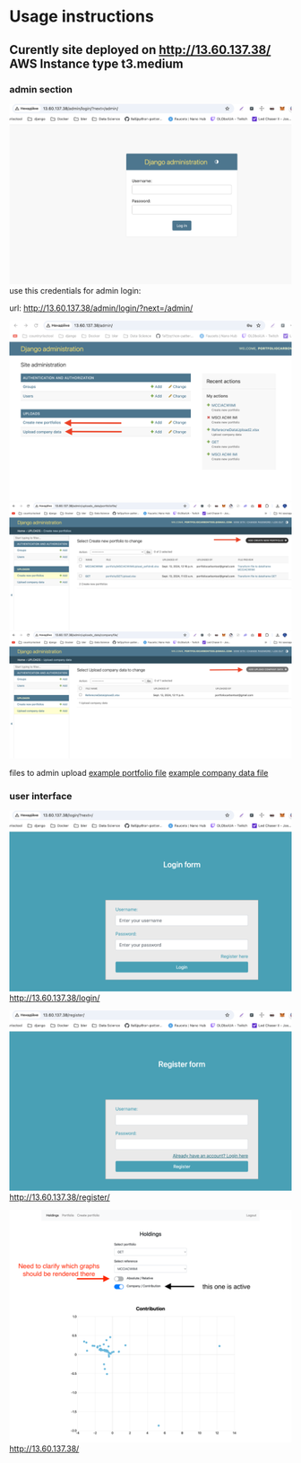 #  Usage instructions

## Curently site deployed on http://13.60.137.38/ AWS Instance type t3.medium

### admin section
![login for admins](./test_upload_data/img/admin_login.png)
use this credentials for admin login:

url: http://13.60.137.38/admin/login/?next=/admin/

![inks to upload data](./test_upload_data/img/admin_upload_data_company.png)
![upload portfolio](./test_upload_data/img/admin_upload_portfolio.png)
![upload company](./test_upload_data/img/admin_upload_company_data.png)

files to admin upload
[example portfolio file](./test_upload_data/GETUpload.xlsx)
[example company data file](./test_upload_data/ReferenceDataUpload.xlsx)

### user interface 

![regular users login](./test_upload_data/img/user_login.png)
http://13.60.137.38/login/

![regular userregistration](./test_upload_data/img/user_registr.png)
http://13.60.137.38/register/

![holdings page](./test_upload_data/img/holding_page.png)
http://13.60.137.38/

